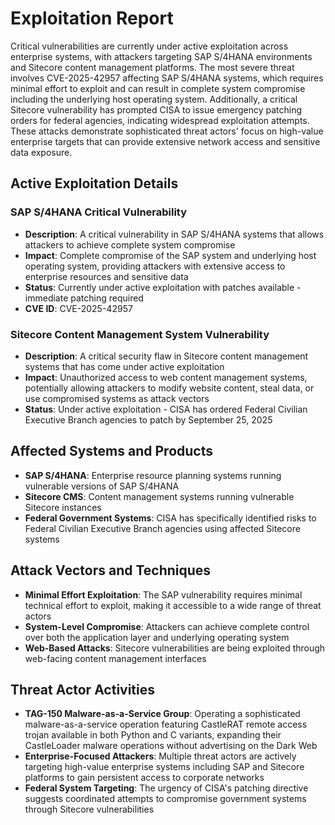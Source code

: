 # Exploitation Report

Critical vulnerabilities are currently under active exploitation across enterprise systems, with attackers targeting SAP S/4HANA environments and Sitecore content management platforms. The most severe threat involves CVE-2025-42957 affecting SAP S/4HANA systems, which requires minimal effort to exploit and can result in complete system compromise including the underlying host operating system. Additionally, a critical Sitecore vulnerability has prompted CISA to issue emergency patching orders for federal agencies, indicating widespread exploitation attempts. These attacks demonstrate sophisticated threat actors' focus on high-value enterprise targets that can provide extensive network access and sensitive data exposure.

## Active Exploitation Details

### SAP S/4HANA Critical Vulnerability
- **Description**: A critical vulnerability in SAP S/4HANA systems that allows attackers to achieve complete system compromise
- **Impact**: Complete compromise of the SAP system and underlying host operating system, providing attackers with extensive access to enterprise resources and sensitive data
- **Status**: Currently under active exploitation with patches available - immediate patching required
- **CVE ID**: CVE-2025-42957

### Sitecore Content Management System Vulnerability
- **Description**: A critical security flaw in Sitecore content management systems that has come under active exploitation
- **Impact**: Unauthorized access to web content management systems, potentially allowing attackers to modify website content, steal data, or use compromised systems as attack vectors
- **Status**: Under active exploitation - CISA has ordered Federal Civilian Executive Branch agencies to patch by September 25, 2025

## Affected Systems and Products

- **SAP S/4HANA**: Enterprise resource planning systems running vulnerable versions of SAP S/4HANA
- **Sitecore CMS**: Content management systems running vulnerable Sitecore instances
- **Federal Government Systems**: CISA has specifically identified risks to Federal Civilian Executive Branch agencies using affected Sitecore systems

## Attack Vectors and Techniques

- **Minimal Effort Exploitation**: The SAP vulnerability requires minimal technical effort to exploit, making it accessible to a wide range of threat actors
- **System-Level Compromise**: Attackers can achieve complete control over both the application layer and underlying operating system
- **Web-Based Attacks**: Sitecore vulnerabilities are being exploited through web-facing content management interfaces

## Threat Actor Activities

- **TAG-150 Malware-as-a-Service Group**: Operating a sophisticated malware-as-a-service operation featuring CastleRAT remote access trojan available in both Python and C variants, expanding their CastleLoader malware operations without advertising on the Dark Web
- **Enterprise-Focused Attackers**: Multiple threat actors are actively targeting high-value enterprise systems including SAP and Sitecore platforms to gain persistent access to corporate networks
- **Federal System Targeting**: The urgency of CISA's patching directive suggests coordinated attempts to compromise government systems through Sitecore vulnerabilities
